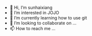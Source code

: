 - 👋 Hi, I’m sunhaixiang 
- 👀 I’m interested in JOJO
- 🌱 I’m currently learning how to use git 
- 💞️ I’m looking to collaborate on ...
- 📫 How to reach me ...

<!---
DiorGundam/DiorGundam is a ✨ special ✨ repository because its `README.md` (this file) appears on your GitHub profile.
You can click the Preview link to take a look at your changes.
--->
